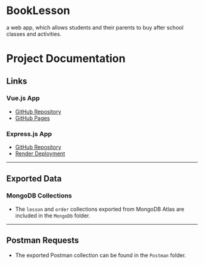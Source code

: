 # BookLesson
a web app, which allows students and their parents to buy after school classes and activities.

# Project Documentation

## Links

### Vue.js App
- [GitHub Repository](https://github.com/Mboogsls/your-vue-repo)  
- [GitHub Pages](https://github.com/Mboogsls/BookLesson)  

### Express.js App
- [GitHub Repository](https://github.com/Mboogsls/BookLesson/ExpressApp)  
- [Render Deployment](https://your-app-url.aws.com)

---

## Exported Data

### MongoDB Collections
- The `lesson` and `order` collections exported from MongoDB Atlas are included in the `MongoDb` folder.

---

## Postman Requests
- The exported Postman collection can be found in the `Postman` folder.

